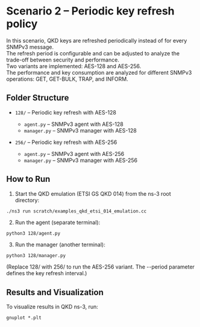 # Scenario 2 – Periodic key refresh policy

In this scenario, QKD keys are refreshed periodically instead of for every SNMPv3 message.  
The refresh period is configurable and can be adjusted to analyze the trade-off between security and performance.  
Two variants are implemented: AES-128 and AES-256.  
The performance and key consumption are analyzed for different SNMPv3 operations: GET, GET-BULK, TRAP, and INFORM.

## Folder Structure

- `128/` – Periodic key refresh with AES-128  
  - `agent.py` – SNMPv3 agent with AES-128  
  - `manager.py` – SNMPv3 manager with AES-128  

- `256/` – Periodic key refresh with AES-256  
  - `agent.py` – SNMPv3 agent with AES-256  
  - `manager.py` – SNMPv3 manager with AES-256  

## How to Run

1. Start the QKD emulation (ETSI GS QKD 014) from the ns-3 root directory:
```bash
./ns3 run scratch/examples_qkd_etsi_014_emulation.cc
```
2. Run the agent (separate terminal):
```
python3 128/agent.py 
```
3. Run the manager (another terminal):
```
python3 128/manager.py
```
(Replace 128/ with 256/ to run the AES-256 variant. The --period parameter defines the key refresh interval.)

## Results and Visualization

To visualize results in QKD ns-3, run:
```
gnuplot *.plt
```
